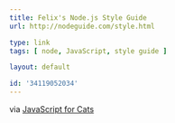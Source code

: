 ```yaml
---
title: Felix's Node.js Style Guide
url: http://nodeguide.com/style.html

type: link
tags: [ node, JavaScript, style guide ]

layout: default

id: '34119052034'
---
```

via [JavaScript for Cats](http://jsforcats.com/)
